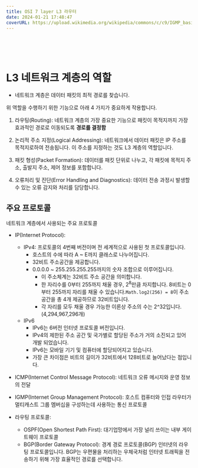 ```yaml
---
title: OSI 7 layer L3 라우터
date: 2024-01-21 17:48:47
coverURL: https://upload.wikimedia.org/wikipedia/commons/c/c9/IGMP_basic_architecture.png
---
```

<br />
<br />
<br />

# L3 네트워크 계층의 역할

- 네트워크 계층은 데이터 패킷의 최적 경로를 찾습니다.

위 역할을 수행하기 위한 기능으로 아래 4 가지가 중요하게 작용합니다.

1. 라우팅(Routing): 네트워크 계층의 가장 중요한 기능으로 패킷이 목적지까지 가장 효과적인 경로로 이동되도록 **경로를 결정함**

2. 논리적 주소 지정(Logical Addressing): 네트워크에서 데이터 패킷은 IP 주소를 목적지로하여 전송됩니다. 이 주소를 지정하는 것도 L3 계층의 역할입니다.

3. 패킷 형성(Packet Formation): 데이터를 패킷 단위로 나누고,
각 패킷에 목적지 주소, 출발지 주소, 제어 정보를 포함합니다.

4. 오류처리 및 진단(Error Handling and Diagnostics): 데이터 전송 과정시 발생할 수 있는 오류 감지와 처리를 담당합니다.

## 주요 프로토콜

네트워크 계층에서 사용되는 주요 프로토콜

- IP(Internet Protocol):
  - IPv4: 프로토콜의 4번째 버전이며 전 세계적으로 사용된 첫 프로토콜입니다.
    - 호스트의 수에 따라 A ~ E까지 클래스로 나누어집니다.
    - 32비트 주소공간을 제공합니다.
    - 0.0.0.0 ~ 255.255.255.255까지의 숫자 조합으로 이루어집니다.
      - 이 주소체계는 32비트 주소 공간을 의미합니다.
      - 한 자리수를 0부터 255까지 채울 경우, $2^8$만큼 차지합니다. 8비트는 0부터 255까지 자리를 채울 수 있습니다.`Math.log2(256) = 8`이 주소공간을 총 4개 제공하므로 32비트입니다.
      - 각 자리를 모두 채울 경우 가능한 이론상 주소의 수는 2^32입니다.(4,294,967,296개)
  - IPv6 
    - IPv6는 6버전 인터넷 프로토콜 버전입니다.
    - IPv4의 제한된 주소 공간 및 국가별로 할당된 주소가 거의 소진되고 있어 개발 되었습니다.
    - IPv6는 모바일 기기 및 컴퓨터에 할당되어지고 있습니다.
    - 가장 큰 차이점은 비트의 길이가 32비트에서 128비트로 늘어났다는 점입니다.

- ICMP(Internet Control Message Protocol): 네트워크 오류 메시지와 운영 정보의 전달
- IGMP(Internet Group Management Protocol): 호스트 컴퓨터와 인접 라우터가 멀티캐스트 그룹 멤버십을 구성하는데 사용하는 통신 프로토콜
- 라우팅 프로토콜:
  - OSPF(Open Shortest Path First): 대기업망에서 가장 널리 쓰이는 내부 게이트웨이 프로토콜
  - BGP(Border Gateway Protocol): 경계 경로 프로토콜(BGP) 인터넷의 라우팅 프로토콜입니다. BGP는 우편물을 처리하는 우체국처럼 인터넷 트래픽을 전송하기 위해 가장 효율적인 경로를 선택합니다.

